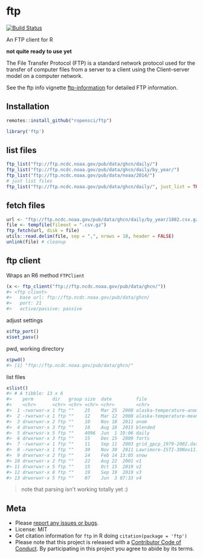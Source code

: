 ftp
===



[![Build Status](https://travis-ci.org/ropensci/ftp.svg?branch=master)](https://travis-ci.org/ropensci/ftp)

An FTP client for R

**not quite ready to use yet**

The File Transfer Protocol (FTP) is a standard network protocol used for the transfer of computer files from a server to a client using the Client–server model on a computer network.

See the ftp info vignette [ftp-information](https://docs.ropensci.org/ftp/articles/ftp-information.html) for detailed FTP information.

## Installation


```r
remotes::install_github("ropensci/ftp")
```


```r
library('ftp')
```

## list files


```r
ftp_list("ftp://ftp.ncdc.noaa.gov/pub/data/ghcn/daily/")
ftp_list("ftp://ftp.ncdc.noaa.gov/pub/data/ghcn/daily/by_year/")
ftp_list("ftp://ftp.ncdc.noaa.gov/pub/data/noaa/2014/")
# just list files
ftp_list("ftp://ftp.ncdc.noaa.gov/pub/data/ghcn/daily/", just_list = TRUE)
```

## fetch files


```r
url <- "ftp://ftp.ncdc.noaa.gov/pub/data/ghcn/daily/by_year/1882.csv.gz"
file <- tempfile(fileext = ".csv.gz")
ftp_fetch(url, disk = file)
utils::read.delim(file, sep = ",", nrows = 10, header = FALSE)
unlink(file) # cleanup
```

## ftp client

Wraps an R6 method `FTPClient`


```r
(x <- ftp_client("ftp://ftp.ncdc.noaa.gov/pub/data/ghcn/"))
#> <ftp client> 
#>   base url: ftp://ftp.ncdc.noaa.gov/pub/data/ghcn/
#>   port: 21
#>   active/passive: passive
```

adjust settings


```r
x$ftp_port()
x$set_pasv()
```


pwd, working directory


```r
x$pwd()
#> [1] "ftp://ftp.ncdc.noaa.gov/pub/data/ghcn/"
```

list files


```r
x$list()
#> # A tibble: 13 x 6
#>    perm       dir   group size  date         file                            
#>    <chr>      <chr> <chr> <chr> <chr>        <chr>                           
#>  1 -rwxrwxr-x 1 ftp ""    25    Mar 25  2008 alaska-temperature-anomalies.txt
#>  2 -rwxrwxr-x 1 ftp ""    12    Mar 12  2008 alaska-temperature-means.txt    
#>  3 drwxrwxr-x 2 ftp ""    10    Nov 10  2011 anom                            
#>  4 drwxrwxr-x 3 ftp ""    18    Aug 18  2015 blended                         
#>  5 drwxrwsr-x 5 ftp ""    4096  Jun  1 19:06 daily                           
#>  6 drwxrwxr-x 3 ftp ""    15    Dec 15  2009 forts                           
#>  7 -rwxrwxr-x 1 ftp ""    11    Sep 11  2003 grid_gpcp_1979-2002.dat         
#>  8 -rwxrwxr-x 1 ftp ""    30    Nov 30  2011 Lawrimore-ISTI-30Nov11.ppt      
#>  9 drwxrwxr-x 2 ftp ""    14    Feb 14 13:05 snow                            
#> 10 drwxrwxr-x 2 ftp ""    22    Aug 22  2001 v1                              
#> 11 drwxrwxr-x 5 ftp ""    15    Oct 15  2019 v2                              
#> 12 drwxrwxr-x 8 ftp ""    19    Sep 19  2019 v3                              
#> 13 drwxrwxr-x 5 ftp ""    07    Jun  3 07:33 v4
```

> note that parsing isn't working totally yet :)


## Meta

* Please [report any issues or bugs](https://github.com/ropensci/ftp/issues).
* License: MIT
* Get citation information for `ftp` in R doing `citation(package = 'ftp')`
* Please note that this project is released with a [Contributor Code of Conduct](CODE_OF_CONDUCT.md). By participating in this project you agree to abide by its terms.
